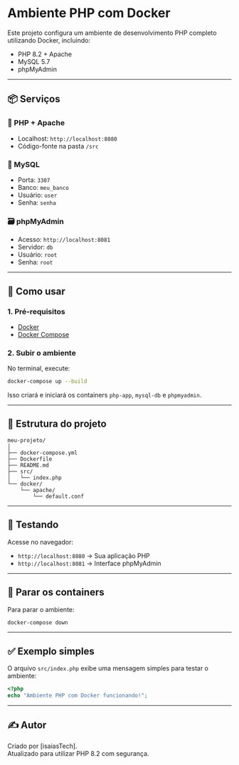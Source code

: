 # Ambiente PHP com Docker

Este projeto configura um ambiente de desenvolvimento PHP completo utilizando Docker, incluindo:

- PHP 8.2 + Apache
- MySQL 5.7
- phpMyAdmin

---

## 📦 Serviços

### 🧰 PHP + Apache
- Localhost: `http://localhost:8080`
- Código-fonte na pasta `/src`

### 🐬 MySQL
- Porta: `3307`
- Banco: `meu_banco`
- Usuário: `user`
- Senha: `senha`

### 🗃️ phpMyAdmin
- Acesso: `http://localhost:8081`
- Servidor: `db`
- Usuário: `root`
- Senha: `root`

---

## 🚀 Como usar

### 1. Pré-requisitos

- [Docker](https://www.docker.com/)
- [Docker Compose](https://docs.docker.com/compose/)

### 2. Subir o ambiente

No terminal, execute:

```bash
docker-compose up --build
```

Isso criará e iniciará os containers `php-app`, `mysql-db` e `phpmyadmin`.

---

## 📁 Estrutura do projeto

```
meu-projeto/
│
├── docker-compose.yml
├── Dockerfile
├── README.md
├── src/
│   └── index.php
└── docker/
    └── apache/
        └── default.conf
```

---

## 🧪 Testando

Acesse no navegador:  
- `http://localhost:8080` → Sua aplicação PHP  
- `http://localhost:8081` → Interface phpMyAdmin

---

## 🛑 Parar os containers

Para parar o ambiente:

```bash
docker-compose down
```

---

## ✅ Exemplo simples

O arquivo `src/index.php` exibe uma mensagem simples para testar o ambiente:

```php
<?php
echo "Ambiente PHP com Docker funcionando!";
```

---

## ✍️ Autor

Criado por [isaiasTech].  
Atualizado para utilizar PHP 8.2 com segurança.
